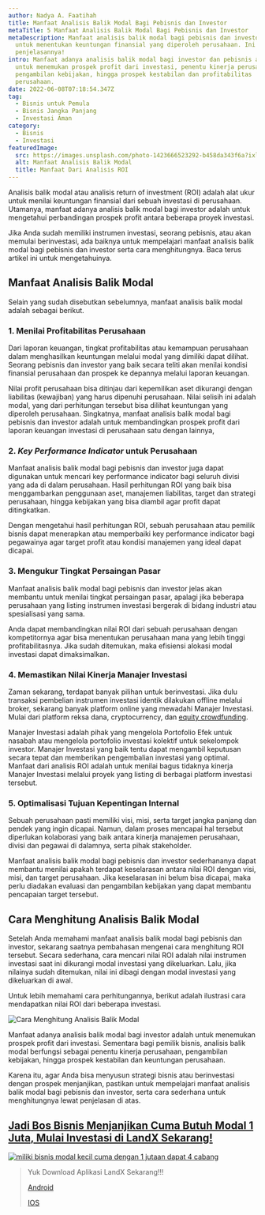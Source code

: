 ```yaml
---
author: Nadya A. Faatihah
title: Manfaat Analisis Balik Modal Bagi Pebisnis dan Investor
metaTitle: 5 Manfaat Analisis Balik Modal Bagi Pebisnis dan Investor
metaDescription: Manfaat analisis balik modal bagi pebisnis dan investor adalah
  untuk menentukan keuntungan finansial yang diperoleh perusahaan. Ini
  penjelasannya!
intro: Manfaat adanya analisis balik modal bagi investor dan pebisnis adalah
  untuk menemukan prospek profit dari investasi, penentu kinerja perusahaan,
  pengambilan kebijakan, hingga prospek kestabilan dan profitabilitas
  perusahaan.
date: 2022-06-08T07:18:54.347Z
tag:
  - Bisnis untuk Pemula
  - Bisnis Jangka Panjang
  - Investasi Aman
category:
  - Bisnis
  - Investasi
featuredImage:
  src: https://images.unsplash.com/photo-1423666523292-b458da343f6a?ixlib=rb-1.2.1&ixid=MnwxMjA3fDB8MHxwaG90by1wYWdlfHx8fGVufDB8fHx8&auto=format&fit=crop&w=874&q=80
  alt: Manfaat Analisis Balik Modal
  title: Manfaat Dari Analisis ROI
---
```

<!--StartFragment-->

Analisis balik modal atau analisis return of investment (ROI) adalah alat ukur untuk menilai keuntungan finansial dari sebuah investasi di perusahaan. Utamanya, manfaat adanya analisis balik modal bagi investor adalah untuk mengetahui perbandingan prospek profit antara beberapa proyek investasi.

Jika Anda sudah memiliki instrumen investasi, seorang pebisnis, atau akan memulai berinvestasi, ada baiknya untuk mempelajari manfaat analisis balik modal bagi pebisnis dan investor serta cara menghitungnya. Baca terus artikel ini untuk mengetahuinya.

## Manfaat Analisis Balik Modal

Selain yang sudah disebutkan sebelumnya, manfaat analisis balik modal adalah sebagai berikut.

### 1. Menilai Profitabilitas Perusahaan

Dari laporan keuangan, tingkat profitabilitas atau kemampuan perusahaan dalam menghasilkan keuntungan melalui modal yang dimiliki dapat dilihat. Seorang pebisnis dan investor yang baik secara teliti akan menilai kondisi finansial perusahaan dan prospek ke depannya melalui laporan keuangan. 

Nilai profit perusahaan bisa ditinjau dari kepemilikan aset dikurangi dengan liabilitas (kewajiban) yang harus dipenuhi perusahaan. Nilai selisih ini adalah modal, yang dari perhitungan tersebut bisa dilihat keuntungan yang diperoleh perusahaan. Singkatnya, manfaat analisis balik modal bagi pebisnis dan investor adalah untuk membandingkan prospek profit dari laporan keuangan investasi di perusahaan satu dengan lainnya,

### 2. *Key Performance Indicator* untuk Perusahaan

Manfaat analisis balik modal bagi pebisnis dan investor juga dapat digunakan untuk mencari key performance indicator bagi seluruh divisi yang ada di dalam perusahaan. Hasil perhitungan ROI yang baik bisa menggambarkan penggunaan aset, manajemen liabilitas, target dan strategi perusahaan, hingga kebijakan yang bisa diambil agar profit dapat ditingkatkan.

Dengan mengetahui hasil perhitungan ROI, sebuah perusahaan atau pemilik bisnis dapat menerapkan atau memperbaiki key performance indicator bagi pegawainya agar target profit atau kondisi manajemen yang ideal dapat dicapai. 

### 3. Mengukur Tingkat Persaingan Pasar

Manfaat analisis balik modal bagi pebisnis dan investor jelas akan membantu untuk menilai tingkat persaingan pasar, apalagi jika beberapa perusahaan yang listing instrumen investasi bergerak di bidang industri atau spesialisasi yang sama.

Anda dapat membandingkan nilai ROI dari sebuah perusahaan dengan kompetitornya agar bisa menentukan perusahaan mana yang lebih tinggi profitabilitasnya. Jika sudah ditemukan, maka efisiensi alokasi modal investasi dapat dimaksimalkan.

### 4. Memastikan Nilai Kinerja Manajer Investasi

Zaman sekarang, terdapat banyak pilihan untuk berinvestasi. Jika dulu transaksi pembelian instrumen investasi identik dilakukan offline melalui broker, sekarang banyak platform online yang mewadahi Manajer Investasi. Mulai dari platform reksa dana, cryptocurrency, dan [equity crowdfunding](https://landx.id/).

Manajer Investasi adalah pihak yang mengelola Portofolio Efek untuk nasabah atau mengelola portofolio investasi kolektif untuk sekelompok investor. Manajer Investasi yang baik tentu dapat mengambil keputusan secara tepat dan memberikan pengembalian investasi yang optimal. Manfaat dari analisis ROI adalah untuk menilai bagus tidaknya kinerja Manajer Investasi melalui proyek yang listing di berbagai platform investasi tersebut.

### 5. Optimalisasi Tujuan Kepentingan Internal

Sebuah perusahaan pasti memiliki visi, misi, serta target jangka panjang dan pendek yang ingin dicapai. Namun, dalam proses mencapai hal tersebut diperlukan kolaborasi yang baik antara kinerja manajemen perusahaan, divisi dan pegawai di dalamnya, serta pihak stakeholder.

Manfaat analisis balik modal bagi pebisnis dan investor sederhananya dapat membantu menilai apakah terdapat keselarasan antara nilai ROI dengan visi, misi, dan target perusahaan. Jika keselarasan ini belum bisa dicapai, maka perlu diadakan evaluasi dan pengambilan kebijakan yang dapat membantu pencapaian target tersebut.

## Cara Menghitung Analisis Balik Modal

Setelah Anda memahami manfaat analisis balik modal bagi pebisnis dan investor, sekarang saatnya pembahasan mengenai cara menghitung ROI tersebut. Secara sederhana, cara mencari nilai ROI adalah nilai instrumen investasi saat ini dikurangi modal investasi yang dikeluarkan. Lalu, jika nilainya sudah ditemukan, nilai ini dibagi dengan modal investasi yang dikeluarkan di awal.

Untuk lebih memahami cara perhitungannya, berikut adalah ilustrasi cara mendapatkan nilai ROI dari beberapa investasi.

![Cara Menghitung Analisis Balik Modal](img/cara-menghitung-analisis-balik-modal.png "Cara Menghitung Nilai ROI")

Manfaat adanya analisis balik modal bagi investor adalah untuk menemukan prospek profit dari investasi. Sementara bagi pemilik bisnis, analisis balik modal berfungsi sebagai penentu kinerja perusahaan, pengambilan kebijakan, hingga prospek kestabilan dan keuntungan perusahaan.

Karena itu, agar Anda bisa menyusun strategi bisnis atau berinvestasi dengan prospek menjanjikan, pastikan untuk mempelajari manfaat analisis balik modal bagi pebisnis dan investor, serta cara sederhana untuk menghitungnya lewat penjelasan di atas.

## [Jadi Bos Bisnis Menjanjikan Cuma Butuh Modal 1 Juta, Mulai Investasi di LandX Sekarang!](https://landx.id/project/?utm_source=Blog&utm_medium=organic+keyword&utm_campaign=blog&utm_id=Blog)

[![miliki bisnis modal kecil cuma dengan 1 jutaan dapat 4 cabang ](https://accountgram-production.sfo2.cdn.digitaloceanspaces.com/landx_ghost/2021/11/jadi-owner-bisnis-hanya-1-jutaan-dengan-cuan-yang-sangat-menjanjikan.png)](https://landx.id/project/?utm_source=Blog&utm_medium=organic+keyword&utm_campaign=blog&utm_id=Blog)

> Yuk Download Aplikasi LandX Sekarang!!!
>
> [Android](https://play.google.com/store/apps/details?id=store.numoney.landxapp&hl=in&gl=US)
>
> [IOS](https://apps.apple.com/id/app/landx/id1453823676)